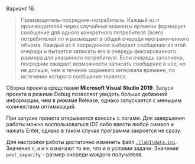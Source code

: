 Вариант 16.

> Производитель-посредник-потребитель. Каждый из $n$ производителей через случайные моменты времени формирует сообщение для одного конкретного потребителя (всего потребителей $m$) и размещает в общей очереди неограниченного объема. Каждый из $k$ посредников выбирает сообщение из этой очереди и пытается записать его в очередь фиксированного размера для указанного потребителя. Если очередь заполнена, посредник ожидает возможности записать сообщение в нее, но не дольше, чем в течение заданного интервала времени, по истечении которого сообщение теряется.

Сборка проекта средствами **Microsoft Visual Studio 2019**. Запуск проекта в режиме Debug позволяет увидеть больше дебажной информации, чем в режиме Release, однако запускается с меньшим количеством оптимизаций.

При запуске проекта открывается консоль с логами. Для завершения работы можно воспользоваться IDE либо ввести любой символ и нажать Enter, однако в таком случае программа закроется не сразу.

Для настройки работы достаточно изменить файл [`.\lab1\data.ini`](./lab1/data.ini). Значения `n`, `m` и `k` означают то же, что и в условии задачи. Значение `pool_capacity` &ndash; размер очереди каждого получателя.
